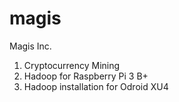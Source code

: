 # magis
Magis Inc.
1. Cryptocurrency Mining
2. Hadoop for Raspberry Pi 3 B+
3. Hadoop installation for Odroid XU4
